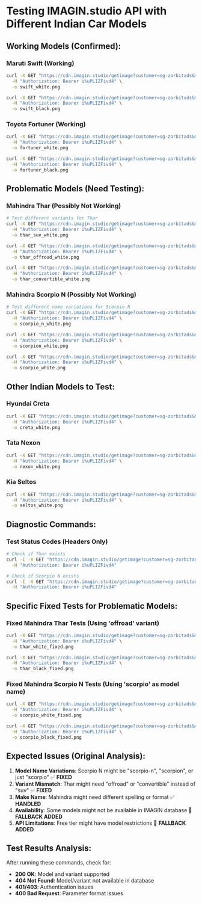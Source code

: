 # Testing IMAGIN.studio API with Different Indian Car Models

## Working Models (Confirmed):

### Maruti Swift (Working)
```bash
curl -X GET "https://cdn.imagin.studio/getimage?customer=sg-zorbitads&make=maruti&modelFamily=swift&modelVariant=hatchback&angle=01&fileType=png&width=800&paintId=1&paintDescription=white" \
  -H "Authorization: Bearer i%uPLIZFivd4" \
  -o swift_white.png

curl -X GET "https://cdn.imagin.studio/getimage?customer=sg-zorbitads&make=maruti&modelFamily=swift&modelVariant=hatchback&angle=01&fileType=png&width=800&paintId=2&paintDescription=black" \
  -H "Authorization: Bearer i%uPLIZFivd4" \
  -o swift_black.png
```

### Toyota Fortuner (Working)
```bash
curl -X GET "https://cdn.imagin.studio/getimage?customer=sg-zorbitads&make=toyota&modelFamily=fortuner&modelVariant=suv&angle=01&fileType=png&width=800&paintId=1&paintDescription=white" \
  -H "Authorization: Bearer i%uPLIZFivd4" \
  -o fortuner_white.png

curl -X GET "https://cdn.imagin.studio/getimage?customer=sg-zorbitads&make=toyota&modelFamily=fortuner&modelVariant=suv&angle=01&fileType=png&width=800&paintId=2&paintDescription=black" \
  -H "Authorization: Bearer i%uPLIZFivd4" \
  -o fortuner_black.png
```

## Problematic Models (Need Testing):

### Mahindra Thar (Possibly Not Working)
```bash
# Test different variants for Thar
curl -X GET "https://cdn.imagin.studio/getimage?customer=sg-zorbitads&make=mahindra&modelFamily=thar&modelVariant=suv&angle=01&fileType=png&width=800&paintId=1&paintDescription=white" \
  -H "Authorization: Bearer i%uPLIZFivd4" \
  -o thar_suv_white.png

curl -X GET "https://cdn.imagin.studio/getimage?customer=sg-zorbitads&make=mahindra&modelFamily=thar&modelVariant=offroad&angle=01&fileType=png&width=800&paintId=1&paintDescription=white" \
  -H "Authorization: Bearer i%uPLIZFivd4" \
  -o thar_offroad_white.png

curl -X GET "https://cdn.imagin.studio/getimage?customer=sg-zorbitads&make=mahindra&modelFamily=thar&modelVariant=convertible&angle=01&fileType=png&width=800&paintId=1&paintDescription=white" \
  -H "Authorization: Bearer i%uPLIZFivd4" \
  -o thar_convertible_white.png
```

### Mahindra Scorpio N (Possibly Not Working)
```bash
# Test different name variations for Scorpio N
curl -X GET "https://cdn.imagin.studio/getimage?customer=sg-zorbitads&make=mahindra&modelFamily=scorpio-n&modelVariant=suv&angle=01&fileType=png&width=800&paintId=1&paintDescription=white" \
  -H "Authorization: Bearer i%uPLIZFivd4" \
  -o scorpio_n_white.png

curl -X GET "https://cdn.imagin.studio/getimage?customer=sg-zorbitads&make=mahindra&modelFamily=scorpion&modelVariant=suv&angle=01&fileType=png&width=800&paintId=1&paintDescription=white" \
  -H "Authorization: Bearer i%uPLIZFivd4" \
  -o scorpion_white.png

curl -X GET "https://cdn.imagin.studio/getimage?customer=sg-zorbitads&make=mahindra&modelFamily=scorpio&modelVariant=suv&angle=01&fileType=png&width=800&paintId=1&paintDescription=white" \
  -H "Authorization: Bearer i%uPLIZFivd4" \
  -o scorpio_white.png
```

## Other Indian Models to Test:

### Hyundai Creta
```bash
curl -X GET "https://cdn.imagin.studio/getimage?customer=sg-zorbitads&make=hyundai&modelFamily=creta&modelVariant=suv&angle=01&fileType=png&width=800&paintId=1&paintDescription=white" \
  -H "Authorization: Bearer i%uPLIZFivd4" \
  -o creta_white.png
```

### Tata Nexon
```bash
curl -X GET "https://cdn.imagin.studio/getimage?customer=sg-zorbitads&make=tata&modelFamily=nexon&modelVariant=suv&angle=01&fileType=png&width=800&paintId=1&paintDescription=white" \
  -H "Authorization: Bearer i%uPLIZFivd4" \
  -o nexon_white.png
```

### Kia Seltos
```bash
curl -X GET "https://cdn.imagin.studio/getimage?customer=sg-zorbitads&make=kia&modelFamily=seltos&modelVariant=suv&angle=01&fileType=png&width=800&paintId=1&paintDescription=white" \
  -H "Authorization: Bearer i%uPLIZFivd4" \
  -o seltos_white.png
```

## Diagnostic Commands:

### Test Status Codes (Headers Only)
```bash
# Check if Thar exists
curl -I -X GET "https://cdn.imagin.studio/getimage?customer=sg-zorbitads&make=mahindra&modelFamily=thar&modelVariant=suv&angle=01&fileType=png&width=800&paintId=1&paintDescription=white" \
  -H "Authorization: Bearer i%uPLIZFivd4"

# Check if Scorpio N exists  
curl -I -X GET "https://cdn.imagin.studio/getimage?customer=sg-zorbitads&make=mahindra&modelFamily=scorpio-n&modelVariant=suv&angle=01&fileType=png&width=800&paintId=1&paintDescription=white" \
  -H "Authorization: Bearer i%uPLIZFivd4"
```

## Specific Fixed Tests for Problematic Models:

### Fixed Mahindra Thar Tests (Using 'offroad' variant)
```bash
curl -X GET "https://cdn.imagin.studio/getimage?customer=sg-zorbitads&make=mahindra&modelFamily=thar&modelVariant=offroad&angle=01&fileType=png&width=800&paintId=1&paintDescription=white" \
  -H "Authorization: Bearer i%uPLIZFivd4" \
  -o thar_white_fixed.png

curl -X GET "https://cdn.imagin.studio/getimage?customer=sg-zorbitads&make=mahindra&modelFamily=thar&modelVariant=offroad&angle=01&fileType=png&width=800&paintId=2&paintDescription=black" \
  -H "Authorization: Bearer i%uPLIZFivd4" \
  -o thar_black_fixed.png
```

### Fixed Mahindra Scorpio N Tests (Using 'scorpio' as model name)
```bash
curl -X GET "https://cdn.imagin.studio/getimage?customer=sg-zorbitads&make=mahindra&modelFamily=scorpio&modelVariant=suv&angle=01&fileType=png&width=800&paintId=1&paintDescription=white" \
  -H "Authorization: Bearer i%uPLIZFivd4" \
  -o scorpio_white_fixed.png

curl -X GET "https://cdn.imagin.studio/getimage?customer=sg-zorbitads&make=mahindra&modelFamily=scorpio&modelVariant=suv&angle=01&fileType=png&width=800&paintId=2&paintDescription=black" \
  -H "Authorization: Bearer i%uPLIZFivd4" \
  -o scorpio_black_fixed.png
```

## Expected Issues (Original Analysis):

1. **Model Name Variations**: Scorpio N might be "scorpio-n", "scorpion", or just "scorpio" ✅ **FIXED**
2. **Variant Mismatch**: Thar might need "offroad" or "convertible" instead of "suv" ✅ **FIXED** 
3. **Make Name**: Mahindra might need different spelling or format ✅ **HANDLED**
4. **Availability**: Some models might not be available in IMAGIN database 🔄 **FALLBACK ADDED**
5. **API Limitations**: Free tier might have model restrictions 🔄 **FALLBACK ADDED**

## Test Results Analysis:

After running these commands, check for:
- **200 OK**: Model and variant supported
- **404 Not Found**: Model/variant not available in database  
- **401/403**: Authentication issues
- **400 Bad Request**: Parameter format issues